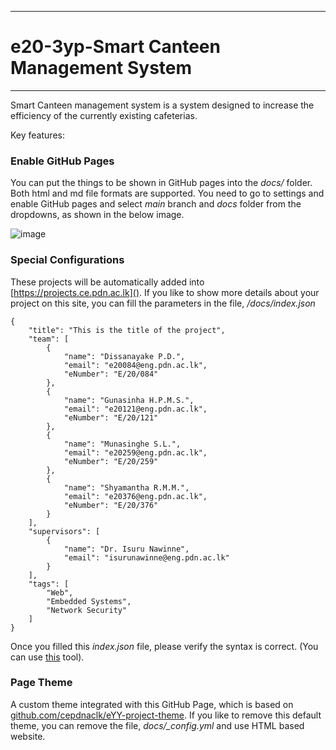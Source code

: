 ___

# e20-3yp-Smart Canteen Management System
___

Smart Canteen management system is a system designed to increase the efficiency of the currently existing cafeterias.

Key features:

### Enable GitHub Pages

You can put the things to be shown in GitHub pages into the _docs/_ folder. Both html and md file formats are supported. You need to go to settings and enable GitHub pages and select _main_ branch and _docs_ folder from the dropdowns, as shown in the below image.

![image](https://user-images.githubusercontent.com/11540782/98789936-028d3600-2429-11eb-84be-aaba665fdc75.png)

### Special Configurations

These projects will be automatically added into [https://projects.ce.pdn.ac.lk](). If you like to show more details about your project on this site, you can fill the parameters in the file, _/docs/index.json_

```
{
    "title": "This is the title of the project",
    "team": [
        {
            "name": "Dissanayake P.D.",
            "email": "e20084@eng.pdn.ac.lk",
            "eNumber": "E/20/084"
        },
        {
            "name": "Gunasinha H.P.M.S.",
            "email": "e20121@eng.pdn.ac.lk",
            "eNumber": "E/20/121"
        },
        {
            "name": "Munasinghe S.L.",
            "email": "e20259@eng.pdn.ac.lk",
            "eNumber": "E/20/259"
        },
        {
            "name": "Shyamantha R.M.M.",
            "email": "e20376@eng.pdn.ac.lk",
            "eNumber": "E/20/376"
        }
    ],
    "supervisors": [
        {
            "name": "Dr. Isuru Nawinne",
            "email": "isurunawinne@eng.pdn.ac.lk"
        }
    ],
    "tags": [
        "Web",
        "Embedded Systems",
        "Network Security"
    ]
}
```

Once you filled this _index.json_ file, please verify the syntax is correct. (You can use [this](https://jsonlint.com/) tool).

### Page Theme

A custom theme integrated with this GitHub Page, which is based on [github.com/cepdnaclk/eYY-project-theme](https://github.com/cepdnaclk/eYY-project-theme). If you like to remove this default theme, you can remove the file, _docs/\_config.yml_ and use HTML based website.
